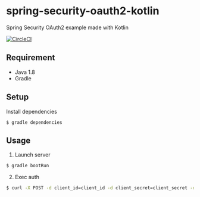# spring-security-oauth2-kotlin
Spring Security OAuth2 example made with Kotlin

[![CircleCI](https://circleci.com/gh/megos/spring-security-oauth2-kotlin.svg?style=svg)](https://circleci.com/gh/megos/spring-security-oauth2-kotlin)

## Requirement
- Java 1.8
- Gradle

## Setup

Install dependencies
```
$ gradle dependencies
```

## Usage

1. Launch server
```bash
$ gradle bootRun
```
2. Exec auth
```bash
$ curl -X POST -d client_id=client_id -d client_secret=client_secret -d grant_type=password -d username=user -d password=password http://localhost:8080/oauth/token
```
